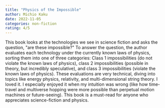 ```yaml
---
title: "Physics of the Impossible"
author: Michio Kaku
date: 2022-11-05
categories: non-fiction
rating: 4/5
---
```


This book looks at the technologies we see in science fiction and asks the question, "are these impossible?" To answer the question, the author evaluates each technology under the currently known laws of physics, sorting them into one of three categories: Class 1 impossibilities (do not violate the known laws of physics), class 2 impossibilities (possible in theory, but incredibly speculative), and class 3 impossibilities (violate the known laws of physics). These evaluations are very technical, diving into topics like energy physics, relativity, and multi-dimensional string theory. I loved it. I especially enjoyed it when my intuition was wrong (like how time-travel and multiverse hopping were more possible than perpetual motion machines or future-seeing). This book is a must-read for anyone who appreciates science-fiction and physics.
